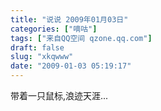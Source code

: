 ```yaml
---
title: "说说 2009年01月03日"
categories: ["嘀咕"]
tags: ["来自QQ空间 qzone.qq.com"]
draft: false
slug: "xkqwww"
date: "2009-01-03 05:19:17"
---
```


带着一只鼠标,浪迹天涯...
